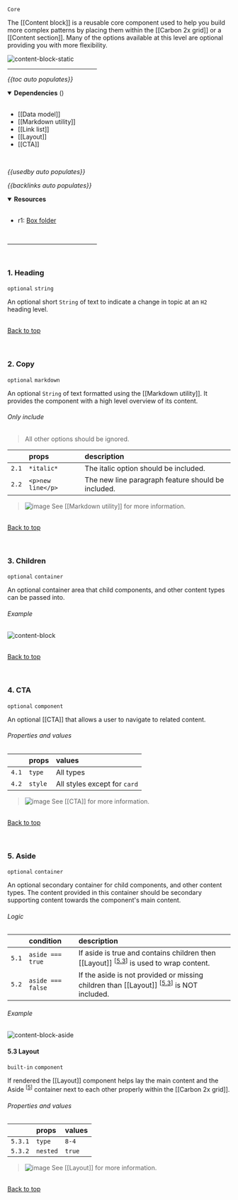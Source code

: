 `Core` <!-- category start --><!-- category end -->

The [[Content block]] is a reusable core component used to help you build more complex patterns by placing them within the [[Carbon 2x grid]] or a [[Content section]]. Many of the options available at this level are optional providing you with more flexibility.

<!-- ![image](https://user-images.githubusercontent.com/3793636/119082616-0eebe000-b9c4-11eb-8e2a-fcabf8dad107.png) -->

![content-block-static](https://user-images.githubusercontent.com/3793636/121604082-82a36a80-ca0f-11eb-9b51-e44712b477f2.jpg)

<hr width="40%" />

<!-- toc start open="true" -->
*{{toc auto populates}}*
<!-- toc end -->

<details open="true">
  <summary><strong>Dependencies</strong> (<!-- dependencyCount start --><!-- dependencyCount end -->)</summary><br />

- [[Data model]]
- [[Markdown utility]]
- [[Link list]]
- [[Layout]]
- [[CTA]]

<br />
</details>

<!-- usedby start -->
*{{usedby auto populates}}*
<!-- usedby end -->

<!-- backlinks start -->
*{{backlinks auto populates}}*
<!-- backlinks end -->

<a name="resources"></a>
<details open="true">
  <summary><strong>Resources</strong></summary><br />

- r1: [Box folder](https://ibm.ent.box.com/folder/99481428439)

<br />
</details>

<hr width="40%" />

<br />

### 1. Heading

`optional` `string`

An optional short `String` of text to indicate a change in topic at an `H2` heading level. 

<br />[Back to top](#wiki-wrapper)<br /><br /><br />

### 2. Copy

`optional` `markdown`

An optional `String` of text formatted using the [[Markdown utility]]. It provides the component with a high level overview of its content.

###### Only include

> All other options should be ignored.

|        | props      | description |
|:-------|:-----------|:------------|
| `2.1`  | `*italic*` | The italic option should be included. |
| `2.2`  | `<p>new line</p>` | The new line paragraph feature should be included. |

> ![image](https://user-images.githubusercontent.com/3793636/117873919-f6faba80-b265-11eb-81a5-039bdcd822e8.png)  See [[Markdown utility]] for more information.

<br />[Back to top](#wiki-wrapper)<br /><br /><br />

### 3. Children

`optional` `container`

An optional container area that child components, and other content types can be passed into.

###### Example
![content-block](https://user-images.githubusercontent.com/3793636/121601206-3f46fd00-ca0b-11eb-9b38-7113fb525854.gif)

<br />[Back to top](#wiki-wrapper)<br /><br /><br />

### 4. CTA

`optional` `component`

An optional [[CTA]] that allows a user to navigate to related content.

###### Properties and values

|        | props      | values       |
|:-------|:-----------|:-------------|
| `4.1`  | `type`     | All types    |
| `4.2`  | `style`    | All styles except for `card`   |


> ![image](https://user-images.githubusercontent.com/3793636/117873919-f6faba80-b265-11eb-81a5-039bdcd822e8.png)  See [[CTA]] for more information.

<br />[Back to top](#wiki-wrapper)<br /><br /><br />

### 5. Aside

`optional` `container`

An optional secondary container for child components, and other content types. The content provided in this container should be secondary supporting content towards the component's main content.

###### Logic

|        | condition         | description                                                     |
|:-------|:------------------|:----------------------------------------------------------------|
| `5.1`  | `aside === true`  | If aside is true and contains children then [[Layout]] <sup>[[5.3](#53-layout)]</sup> is used to wrap content.  |
| `5.2`  | `aside === false` | If the aside is not provided or missing children than [[Layout]] <sup>[[5.3](#53-layout)]</sup> is NOT included.              |


###### Example
![content-block-aside](https://user-images.githubusercontent.com/3793636/121902980-72c8a680-cced-11eb-8635-1531dff0b4e2.gif)


#### 5.3 Layout

`built-in` `component`

If rendered the [[Layout]] component helps lay the main content and the Aside <sup>[[5](#5-aside)]</sup> container next to each other properly within the [[Carbon 2x grid]].

###### Properties and values

|          | props     | values  |
|:---------|:----------|:--------|
| `5.3.1`  | `type`    | `8-4`   |
| `5.3.2`  | `nested`  | `true`  |

> ![image](https://user-images.githubusercontent.com/3793636/117873919-f6faba80-b265-11eb-81a5-039bdcd822e8.png)  See [[Layout]] for more information.

<br />[Back to top](#wiki-wrapper)<br /><br /><br />
